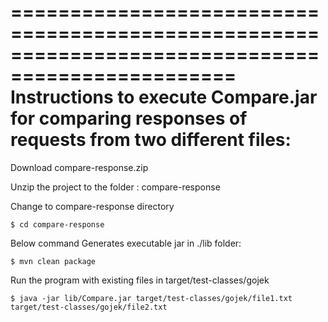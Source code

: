 =================================================================================================
Instructions to execute Compare.jar for comparing responses of requests from two different files:
=================================================================================================

Download compare-response.zip

Unzip the project to the folder : compare-response

Change to compare-response directory

    $ cd compare-response

Below command Generates executable jar in ./lib folder:

    $ mvn clean package

Run the program with existing files in target/test-classes/gojek

    $ java -jar lib/Compare.jar target/test-classes/gojek/file1.txt target/test-classes/gojek/file2.txt